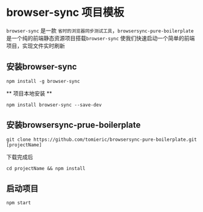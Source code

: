 # browser-sync 项目模板

`browser-sync` 是一款 `省时的浏览器同步测试工具`，`browsersync-pure-boilerplate` 是一个纯的前端静态资源项目搭载`browser-sync` 使我们快速启动一个简单的前端项目，实现文件实时刷新


## 安装browser-sync

```
npm install -g browser-sync
```

** 项目本地安装 **

```
npm install browser-sync --save-dev
```

## 安装browsersync-prue-boilerplate

```
git clone https://github.com/tomieric/browsersync-pure-boilerplate.git [projectName]
```

下载完成后

```
cd projectName && npm install 
```

## 启动项目

```
npm start
```